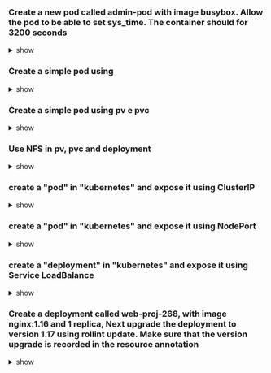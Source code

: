### Create a new pod called admin-pod with image busybox. Allow the pod to be able to set sys_time. The container should for 3200 seconds

<details><summary>show</summary>
<p>

```bash
# create yaml via CLI
$ kubectl run admin-pod --image=busybox --command sleep 3200 --dry-run=client -o yaml > pod.yaml

# add config Security context
https://kubernetes.io/docs/tasks/configure-pod-container/security-context/#set-the-security-context-for-a-pod

# yaml deploy
apiVersion: v1
kind: Pod
metadata:
  labels:
    run: admin-pod
  name: admin-pod
spec:
  containers:
  - command:
    - sleep
    - "3600"
    image: nginx
    name: pod
    securityContext:
      capabilities:
        add: ["SYS_TIME"]

```
</p>
</details>

### Create a simple pod using 

<details><summary>show</summary>
<p>

```bash
apiVersion: v1
kind: Pod
metadata:
  name: test-app-emptydir
spec:
  containers:
  - image: nginx
    name: test-container
    volumeMounts:
    - mountPath: /cache
      name: cache-volume
  volumes:
  - name: cache-volume
    emptyDir:
      sizeLimit: 500Mi
```

the volume will be mounted on the node where the pod is running, in the var/lib/kubernetes/pods/ folder
</p>
</details>

### Create a simple pod using pv e pvc

<details><summary>show</summary>
<p>

```bash
apiVersion: v1
kind: PersistentVolume
metadata:
  name: my-pv
  labels:
    type: local
spec:
  storageClassName: manual
  capacity:
    storage: 5Gi
  accessModes:
    - ReadWriteOnce
  hostPath:
    path: "/mnt/data"
---
apiVersion: v1
kind: PersistentVolumeClaim
metadata:
  name: my-pvc
spec:
  storageClassName: manual
  accessModes:
    - ReadWriteOnce
  resources:
    requests:
      storage: 5Gi
---
apiVersion: v1
kind: Pod
metadata:
  name: my-pod
spec:
  volumes:
    - name: my-pv
      persistentVolumeClaim:
        claimName: my-pvc
  containers:
    - name: task-pv-container
      image: nginx
      ports:
        - containerPort: 80
          name: "http-server"
      volumeMounts:
        - mountPath: "/usr/share/nginx/html"
          name: my-pv
```
</p>
</details>

### Use NFS in pv, pvc and deployment
<details><summary>show</summary>
<p>

```bash
apiVersion: v1
kind: PersistentVolume
metadata:
  name: nfs-pv
spec:
  capacity:
    storage: 5Gi
  volumeMode: Filesystem
  accessModes:
    - ReadWriteMany
  persistentVolumeReclaimPolicy: Retain
  nfs:
    path: /opt/kubernetes
    server: 172.31.31.21
---
apiVersion: v1
kind: PersistentVolumeClaim
metadata:
  name: nfs-pvc
spec:
  accessModes:
    - ReadWriteMany
  storageClassName: ""
  resources:
    requests:
      storage: 5Gi
  volumeName: nfs-pv
---
apiVersion: apps/v1
kind: Deployment
metadata:
  name: nginx-deployment
  labels:
    app: nginx
spec:
  replicas: 3
  selector:
    matchLabels:
      app: nginx
  template:
    metadata:
      labels:
        app: nginx
    spec:
      containers:
      - name: nginx
        image: nginx:1.14.2
        ports:
        - containerPort: 80
        volumeMounts:
            # name must match the volume name below
            - name: nfs
              mountPath: "/usr/share/nginx/html"
      volumes:
      - name: nfs
        persistentVolumeClaim:
          claimName: nfs-pvc
```

</p>
</details>

### create a "pod" in "kubernetes" and expose it using ClusterIP

<details><summary>show</summary>
<p>

```bash
# Create CLI:
$ kubectl run app-nginx --port=80 --image=ngnix
$ kubectl expose pod app-nginx --port=80 --target-port=80

# Create yaml:
apiVersion: v1
kind: Pod
metadata:
  creationTimestamp: null
  labels:
    run: my-app-nginx
  name: my-app-nginx
spec:
  containers:
  - image: nginx
    name: my-app-nginx
    ports:
    - containerPort: 80
    resources: {}
  dnsPolicy: ClusterFirst
  restartPolicy: Always
status: {}
---
apiVersion: v1
kind: Service
metadata:
  creationTimestamp: "2023-10-14T00:27:56Z"
  labels:
    run: my-app-nginx
  name: my-app-nginx
  namespace: default
  resourceVersion: "47591"
  uid: 609321c9-1ef6-4526-83af-8ea16510a3f8
spec:
  clusterIP: 10.106.245.99
  clusterIPs:
  - 10.106.245.99
  internalTrafficPolicy: Cluster
  ipFamilies:
  - IPv4
  ipFamilyPolicy: SingleStack
  ports:
  - port: 80
    protocol: TCP
    targetPort: 80
  selector:
    run: my-app-nginx
  sessionAffinity: None
  type: ClusterIP
status:
  loadBalancer: {}
```

</p>
</details>

### create a "pod" in "kubernetes" and expose it using NodePort

<details><summary>show</summary>
<p>

```bash

# Create yaml:
apiVersion: v1
kind: Pod
metadata:
  creationTimestamp: null
  labels:
    run: my-app-nginx
  name: my-app-nginx
spec:
  containers:
  - image: nginx
    name: my-app-nginx
    ports:
    - containerPort: 80
    resources: {}
  dnsPolicy: ClusterFirst
  restartPolicy: Always
status: {}
---
apiVersion: v1
kind: Service
metadata:
  creationTimestamp: "2023-10-14T00:27:56Z"
  labels:
    run: my-app-nginx
  name: my-app-nginx
  namespace: default
  resourceVersion: "47591"
  uid: 609321c9-1ef6-4526-83af-8ea16510a3f8
spec:
  clusterIP: 10.106.245.99
  clusterIPs:
  - 10.106.245.99
  internalTrafficPolicy: Cluster
  ipFamilies:
  - IPv4
  ipFamilyPolicy: SingleStack
  ports:
  - port: 80
    protocol: TCP
    targetPort: 80
  selector:
    run: my-app-nginx
  sessionAffinity: None
  type: NodePort
status:
  loadBalancer: {}
```

</p>
</details>

### create a "deployment" in "kubernetes" and expose it using Service LoadBalance

<details><summary>show</summary>
<p>

```bash
# Create via CLI 
$ kubectl create deployment deployment-svc --image=nginx --port=80 --replicas=1
$ kubectl expose deployment deployment-svc --port=80 --target-port=80 --type=LoadBalancer
```

</p>
</details>

### Create a deployment called web-proj-268, with image nginx:1.16 and 1 replica, Next upgrade the deployment to version 1.17 using rollint update. Make sure that the version upgrade is recorded in the resource annotation

<details><summary>show</summary>
<p>

```bash
# Create a deployment
kubectl create deployment web-proj-268 --image=nginx:1.16

# Set a new version in deployment
$ kubectl set image deployment web-proj-268 nginx=nginx:1.17 --record

# Verify history of the deployment 
$ kubectl rollout history deployment web-proj-268

```

</p>
</details>